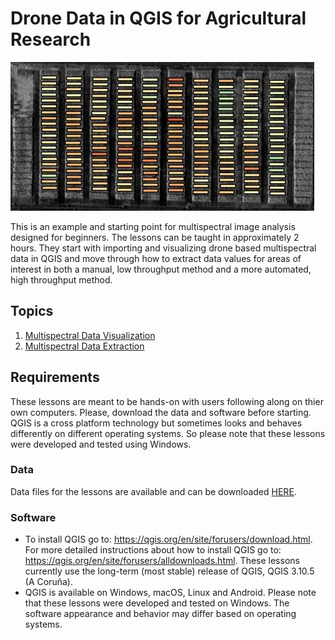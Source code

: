 # Drone Data in QGIS for Agricultural Research

![](/img/cover-img.jpg)

This is an example and starting point for multispectral image analysis designed for beginners. The lessons can be taught in approximately 2 hours. They start with importing and visualizing drone based multispectral data in QGIS and move through how to extract data values for areas of interest in both a manual, low throughput method and a more automated, high throughput method.


## Topics

1. [Multispectral Data Visualization](01-multispectral-data-visualization.md)
2. [Multispectral Data Extraction](02-multispectral-data-extraction.md)

## Requirements

These lessons are meant to be hands-on with users following along on thier own computers. Please, download the data and software before starting. QGIS is a cross platform technology but sometimes looks and behaves differently on different operating systems. So please note that these lessons were developed and tested using Windows. 

### Data

Data files for the lessons are available and can be downloaded <a href="https://github.com/tnelsen/Drone-Data-in-Agricultural-Research/archive/data.zip">HERE</a>.

### Software

* To install QGIS go to: <a href = "https://qgis.org/en/site/forusers/download.html">https://qgis.org/en/site/forusers/download.html</a>. For more detailed instructions about how to install QGIS go to: <a href = "https://qgis.org/en/site/forusers/alldownloads.html">https://qgis.org/en/site/forusers/alldownloads.html</a>. These lessons currently use the long-term (most stable) release of QGIS, QGIS 3.10.5 (A Coruña). 
* QGIS is available on Windows, macOS, Linux and Android. Please note that these lessons were developed and tested on Windows. The software appearance and behavior may differ based on operating systems.
